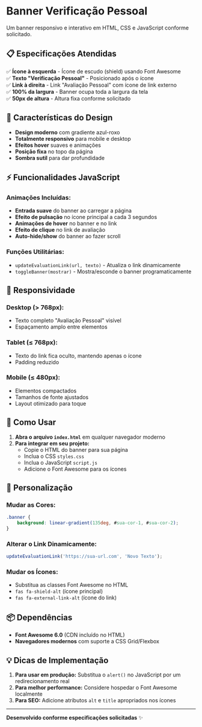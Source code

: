 # Banner Verificação Pessoal

Um banner responsivo e interativo em HTML, CSS e JavaScript conforme solicitado.

## 📋 Especificações Atendidas

✅ **Ícone à esquerda** - Ícone de escudo (shield) usando Font Awesome  
✅ **Texto "Verificação Pessoal"** - Posicionado após o ícone  
✅ **Link à direita** - Link "Avaliação Pessoal" com ícone de link externo  
✅ **100% da largura** - Banner ocupa toda a largura da tela  
✅ **50px de altura** - Altura fixa conforme solicitado  

## 🎨 Características do Design

- **Design moderno** com gradiente azul-roxo
- **Totalmente responsivo** para mobile e desktop
- **Efeitos hover** suaves e animações
- **Posição fixa** no topo da página
- **Sombra sutil** para dar profundidade

## ⚡ Funcionalidades JavaScript

### Animações Incluídas:
- **Entrada suave** do banner ao carregar a página
- **Efeito de pulsação** no ícone principal a cada 3 segundos
- **Animações de hover** no banner e no link
- **Efeito de clique** no link de avaliação
- **Auto-hide/show** do banner ao fazer scroll

### Funções Utilitárias:
- `updateEvaluationLink(url, texto)` - Atualiza o link dinamicamente
- `toggleBanner(mostrar)` - Mostra/esconde o banner programaticamente

## 📱 Responsividade

### Desktop (> 768px):
- Texto completo "Avaliação Pessoal" visível
- Espaçamento amplo entre elementos

### Tablet (≤ 768px):
- Texto do link fica oculto, mantendo apenas o ícone
- Padding reduzido

### Mobile (≤ 480px):
- Elementos compactados
- Tamanhos de fonte ajustados
- Layout otimizado para toque

## 🚀 Como Usar

1. **Abra o arquivo `index.html`** em qualquer navegador moderno
2. **Para integrar em seu projeto:**
   - Copie o HTML do banner para sua página
   - Inclua o CSS `styles.css`
   - Inclua o JavaScript `script.js`
   - Adicione o Font Awesome para os ícones

## 🔧 Personalização

### Mudar as Cores:
```css
.banner {
    background: linear-gradient(135deg, #sua-cor-1, #sua-cor-2);
}
```

### Alterar o Link Dinamicamente:
```javascript
updateEvaluationLink('https://sua-url.com', 'Novo Texto');
```

### Mudar os Ícones:
- Substitua as classes Font Awesome no HTML
- `fas fa-shield-alt` (ícone principal)
- `fas fa-external-link-alt` (ícone do link)

## 📦 Dependências

- **Font Awesome 6.0** (CDN incluído no HTML)
- **Navegadores modernos** com suporte a CSS Grid/Flexbox

## 💡 Dicas de Implementação

1. **Para usar em produção:** Substitua o `alert()` no JavaScript por um redirecionamento real
2. **Para melhor performance:** Considere hospedar o Font Awesome localmente
3. **Para SEO:** Adicione atributos `alt` e `title` apropriados nos ícones

---

**Desenvolvido conforme especificações solicitadas** ✨ 